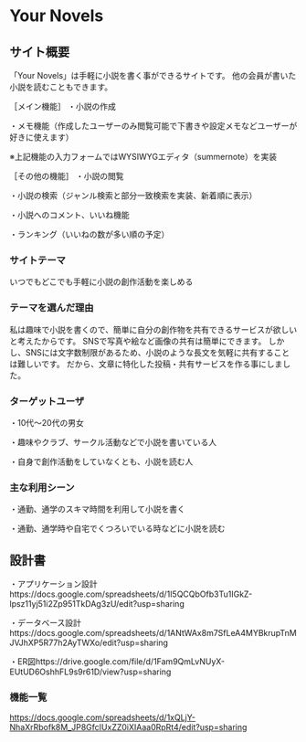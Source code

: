 # Your Novels

## サイト概要
「Your Novels」は手軽に小説を書く事ができるサイトです。
他の会員が書いた小説を読むこともできます。


［メイン機能］
・小説の作成


・メモ機能（作成したユーザーのみ閲覧可能で下書きや設定メモなどユーザーが好きに使えます）


※上記機能の入力フォームではWYSIWYGエディタ（summernote）を実装


［その他の機能］
・小説の閲覧


・小説の検索（ジャンル検索と部分一致検索を実装、新着順に表示）


・小説へのコメント、いいね機能


・ランキング（いいねの数が多い順の予定）


### サイトテーマ
いつでもどこでも手軽に小説の創作活動を楽しめる


### テーマを選んだ理由
私は趣味で小説を書くので、簡単に自分の創作物を共有できるサービスが欲しいと考えたからです。
SNSで写真や絵など画像の共有は簡単にできます。
しかし、SNSには文字数制限があるため、小説のような長文を気軽に共有することは難しいです。
だから、文章に特化した投稿・共有サービスを作る事にしました。


### ターゲットユーザ
・10代〜20代の男女


・趣味やクラブ、サークル活動などで小説を書いている人


・自身で創作活動をしていなくとも、小説を読む人


### 主な利用シーン
・通勤、通学のスキマ時間を利用して小説を書く


・通勤、通学時や自宅でくつろいでいる時などに小説を読む


## 設計書
・アプリケーション設計https://docs.google.com/spreadsheets/d/1I5QCQbOfb3Tu1IGkZ-lpsz11yj51i2Zp951TkDAg3zU/edit?usp=sharing


・データベース設計https://docs.google.com/spreadsheets/d/1ANtWAx8m7SfLeA4MYBkrupTnMJVJhXP5R77h2AyTWXo/edit?usp=sharing


・ER図https://drive.google.com/file/d/1Fam9QmLvNUyX-EUtUD6OshhFL9s9r61D/view?usp=sharing


### 機能一覧
https://docs.google.com/spreadsheets/d/1xQLjY-NhaXrRbofk8M_JP8GfcIUxZZ0iXIAaa0RpRt4/edit?usp=sharing
